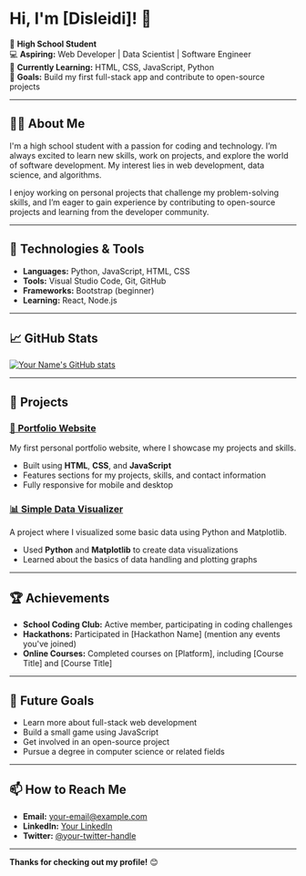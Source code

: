 # Hi, I'm [Disleidi]! 👋

🎒 **High School Student**  
💻 **Aspiring:** Web Developer | Data Scientist | Software Engineer  
🌱 **Currently Learning:** HTML, CSS, JavaScript, Python  
🎯 **Goals:** Build my first full-stack app and contribute to open-source projects

---

## 🧑‍💻 About Me

I'm a high school student with a passion for coding and technology. I’m always excited to learn new skills, work on projects, and explore the world of software development. My interest lies in web development, data science, and algorithms.

I enjoy working on personal projects that challenge my problem-solving skills, and I’m eager to gain experience by contributing to open-source projects and learning from the developer community.

---

## 🔧 Technologies & Tools

- **Languages:** Python, JavaScript, HTML, CSS
- **Tools:** Visual Studio Code, Git, GitHub
- **Frameworks:** Bootstrap (beginner)
- **Learning:** React, Node.js

---

## 📈 GitHub Stats

[![Your Name's GitHub stats](https://github-readme-stats.vercel.app/api?username=your-github-username&show_icons=true&theme=tokyonight)](https://github.com/your-github-username)

---

## 🚀 Projects

### [🎨 Portfolio Website](https://github.com/your-github-username/portfolio-website)
My first personal portfolio website, where I showcase my projects and skills.

- Built using **HTML**, **CSS**, and **JavaScript**
- Features sections for my projects, skills, and contact information
- Fully responsive for mobile and desktop

### [📊 Simple Data Visualizer](https://github.com/your-github-username/data-visualizer)
A project where I visualized some basic data using Python and Matplotlib.

- Used **Python** and **Matplotlib** to create data visualizations
- Learned about the basics of data handling and plotting graphs

---

## 🏆 Achievements

- **School Coding Club:** Active member, participating in coding challenges
- **Hackathons:** Participated in [Hackathon Name] (mention any events you've joined)
- **Online Courses:** Completed courses on [Platform], including [Course Title] and [Course Title]

---

## 🎯 Future Goals

- Learn more about full-stack web development
- Build a small game using JavaScript
- Get involved in an open-source project
- Pursue a degree in computer science or related fields

---

## 📫 How to Reach Me

- **Email:** your-email@example.com
- **LinkedIn:** [Your LinkedIn](https://linkedin.com/in/your-profile)
- **Twitter:** [@your-twitter-handle](https://twitter.com/your-twitter-handle)

---

**Thanks for checking out my profile!** 😊

